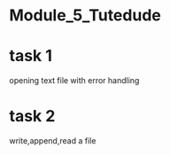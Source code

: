 # Module_5_Tutedude
# task 1
opening text file with error handling 
# task 2
write,append,read a file 
